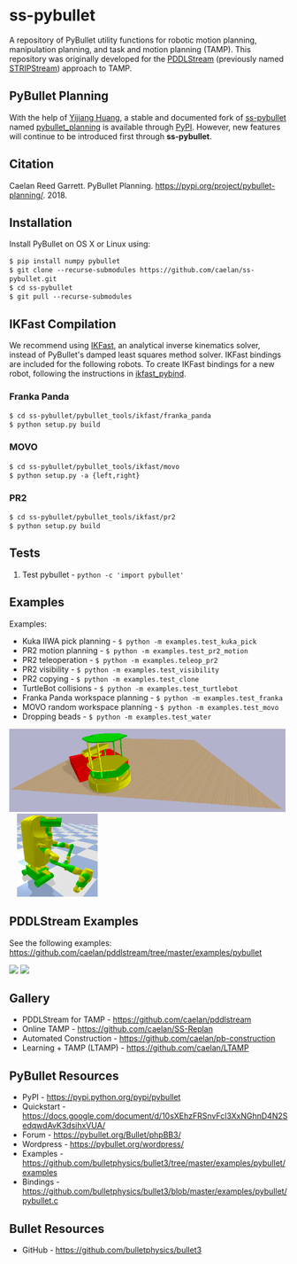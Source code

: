 # ss-pybullet

A repository of PyBullet utility functions for robotic motion planning, manipulation planning, and task and motion planning (TAMP).
This repository was originally developed for the [PDDLStream](https://github.com/caelan/pddlstream) (previously named [STRIPStream](https://github.com/caelan/stripstream)) approach to TAMP.

<!--![Alt text](images/test.png?raw=true "Title")-->
<!--img src="images/pr2.png" height="300">&emsp;<img src="images/kuka.png" height="300"-->

## PyBullet Planning

With the help of [Yijiang Huang](https://github.com/yijiangh), a stable and documented fork of [ss-pybullet](https://github.com/caelan/ss-pybullet) named [pybullet_planning](https://github.com/yijiangh/pybullet_planning) is available through [PyPI](https://pypi.org/project/pybullet-planning/).
However, new features will continue to be introduced first through **ss-pybullet**. 

## Citation

Caelan Reed Garrett. PyBullet Planning. https://pypi.org/project/pybullet-planning/. 2018.

## Installation

Install PyBullet on OS X or Linux using: 
```
$ pip install numpy pybullet
$ git clone --recurse-submodules https://github.com/caelan/ss-pybullet.git
$ cd ss-pybullet
$ git pull --recurse-submodules
```

## IKFast Compilation

We recommend using [IKFast](http://openrave.org/docs/0.8.2/openravepy/ikfast/), an analytical inverse kinematics solver, instead of PyBullet's damped least squares method solver.
IKFast bindings are included for the following robots.
To create IKFast bindings for a new robot, following the instructions in [ikfast_pybind](https://github.com/yijiangh/ikfast_pybind). 

<!-- https://pypi.org/project/ikfast-pybind/ -->

### Franka Panda

```
$ cd ss-pybullet/pybullet_tools/ikfast/franka_panda
$ python setup.py build
```

### MOVO

```
$ cd ss-pybullet/pybullet_tools/ikfast/movo
$ python setup.py -a {left,right}
```

### PR2

```
$ cd ss-pybullet/pybullet_tools/ikfast/pr2
$ python setup.py build
```

## Tests

1) Test pybullet - ```python -c 'import pybullet'```

## Examples

Examples:
* Kuka IIWA pick planning - ```$ python -m examples.test_kuka_pick```
* PR2 motion planning - ```$ python -m examples.test_pr2_motion```
* PR2 teleoperation - ```$ python -m examples.teleop_pr2```
* PR2 visibility - ```$ python -m examples.test_visibility```
* PR2 copying - ```$ python -m examples.test_clone```
* TurtleBot collisions - ```$ python -m examples.test_turtlebot```
* Franka Panda workspace planning - ```$ python -m examples.test_franka```
* MOVO random workspace planning - ```$ python -m examples.test_movo```
* Dropping beads - ```$ python -m examples.test_water```

<img src="images/turtlebot.png" height="150">&emsp;<img src="images/movo.png" height="150">

## PDDLStream Examples

See the following examples: https://github.com/caelan/pddlstream/tree/master/examples/pybullet

[<img src="https://img.youtube.com/vi/3HJrkgIGK7c/0.jpg" height="200">](https://www.youtube.com/watch?v=3HJrkgIGK7c)
[<img src="https://img.youtube.com/vi/oWr6m12nXcM/0.jpg" height="200">](https://www.youtube.com/watch?v=oWr6m12nXcM)

## Gallery

* PDDLStream for TAMP - https://github.com/caelan/pddlstream
* Online TAMP - https://github.com/caelan/SS-Replan
* Automated Construction - https://github.com/caelan/pb-construction
* Learning + TAMP (LTAMP) - https://github.com/caelan/LTAMP

## PyBullet Resources

* PyPI - https://pypi.python.org/pypi/pybullet
* Quickstart - https://docs.google.com/document/d/10sXEhzFRSnvFcl3XxNGhnD4N2SedqwdAvK3dsihxVUA/
* Forum - https://pybullet.org/Bullet/phpBB3/
* Wordpress - https://pybullet.org/wordpress/
* Examples - https://github.com/bulletphysics/bullet3/tree/master/examples/pybullet/examples
* Bindings - https://github.com/bulletphysics/bullet3/blob/master/examples/pybullet/pybullet.c

## Bullet Resources

* GitHub - https://github.com/bulletphysics/bullet3
